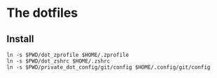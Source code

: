 # The dotfiles

## Install

```shell
ln -s $PWD/dot_zprofile $HOME/.zprofile
ln -s $PWD/dot_zshrc $HOME/.zshrc
ln -s $PWD/private_dot_config/git/config $HOME/.config/git/config
```
